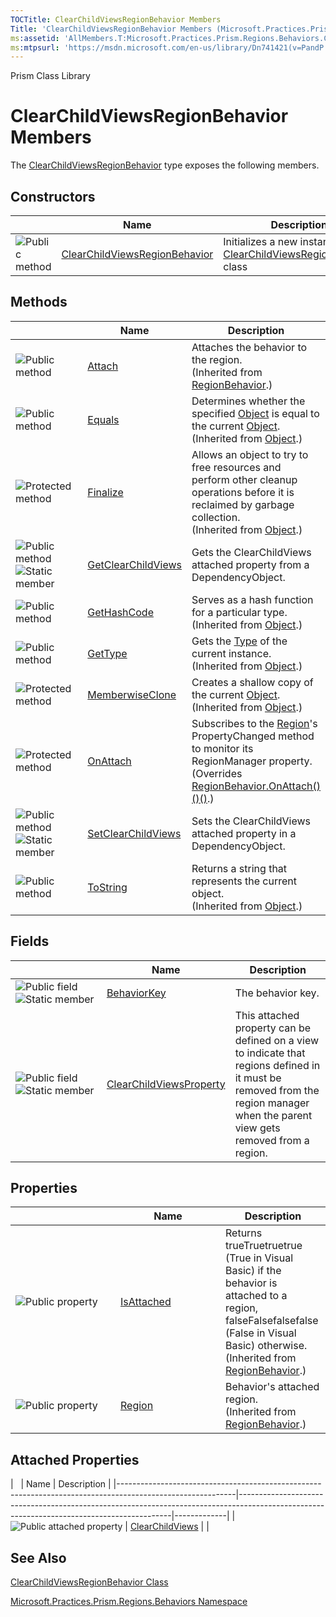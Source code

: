 ```yaml
---
TOCTitle: ClearChildViewsRegionBehavior Members
Title: 'ClearChildViewsRegionBehavior Members (Microsoft.Practices.Prism.Regions.Behaviors)'
ms:assetid: 'AllMembers.T:Microsoft.Practices.Prism.Regions.Behaviors.ClearChildViewsRegionBehavior'
ms:mtpsurl: 'https://msdn.microsoft.com/en-us/library/Dn741421(v=PandP.50)'
---
```


Prism Class Library

ClearChildViewsRegionBehavior Members
=====================================

The [ClearChildViewsRegionBehavior](https://msdn.microsoft.com/t:microsoft.practices.prism.regions.behaviors.clearchildviewsregionbehavior) type exposes the following members.

Constructors
------------

<span id="constructorTableToggle"></span>
<table>
<colgroup>
<col width="33%" />
<col width="33%" />
<col width="33%" />
</colgroup>
<thead>
<tr class="header">
<th> </th>
<th>Name</th>
<th>Description</th>
</tr>
</thead>
<tbody>
<tr class="odd">
<td><img src="https://msdn.microsoft.com/en-us/Dn741421.pubmethod(en-us,PandP.50).gif" title="Public method" /></td>
<td><a href="https://msdn.microsoft.com/m:microsoft.practices.prism.regions.behaviors.clearchildviewsregionbehavior.">ClearChildViewsRegionBehavior</a></td>
<td><div class="summary">
Initializes a new instance of the <a href="https://msdn.microsoft.com/t:microsoft.practices.prism.regions.behaviors.clearchildviewsregionbehavior">ClearChildViewsRegionBehavior</a> class
</div></td>
</tr>
</tbody>
</table>

Methods
-------

<span id="methodTableToggle"></span>
<table>
<colgroup>
<col width="33%" />
<col width="33%" />
<col width="33%" />
</colgroup>
<thead>
<tr class="header">
<th> </th>
<th>Name</th>
<th>Description</th>
</tr>
</thead>
<tbody>
<tr class="odd">
<td><img src="https://msdn.microsoft.com/en-us/Dn741421.pubmethod(en-us,PandP.50).gif" title="Public method" /></td>
<td><a href="https://msdn.microsoft.com/m:microsoft.practices.prism.regions.regionbehavior.attach">Attach</a></td>
<td><div class="summary">
Attaches the behavior to the region.
</div>
(Inherited from <a href="https://msdn.microsoft.com/t:microsoft.practices.prism.regions.regionbehavior">RegionBehavior</a>.)</td>
</tr>
<tr class="even">
<td><img src="https://msdn.microsoft.com/en-us/Dn741421.pubmethod(en-us,PandP.50).gif" title="Public method" /></td>
<td><a href="http://msdn.microsoft.com/en-us/library/bsc2ak47">Equals</a></td>
<td><div class="summary">
Determines whether the specified <a href="http://msdn.microsoft.com/en-us/library/e5kfa45b">Object</a> is equal to the current <a href="http://msdn.microsoft.com/en-us/library/e5kfa45b">Object</a>.
</div>
(Inherited from <a href="http://msdn.microsoft.com/en-us/library/e5kfa45b">Object</a>.)</td>
</tr>
<tr class="odd">
<td><img src="https://msdn.microsoft.com/en-us/Dn741421.protmethod(en-us,PandP.50).gif" title="Protected method" /></td>
<td><a href="http://msdn.microsoft.com/en-us/library/4k87zsw7">Finalize</a></td>
<td><div class="summary">
Allows an object to try to free resources and perform other cleanup operations before it is reclaimed by garbage collection.
</div>
(Inherited from <a href="http://msdn.microsoft.com/en-us/library/e5kfa45b">Object</a>.)</td>
</tr>
<tr class="even">
<td><img src="https://msdn.microsoft.com/en-us/Dn741421.pubmethod(en-us,PandP.50).gif" title="Public method" /><img src="https://msdn.microsoft.com/en-us/Dn741421.static(en-us,PandP.50).gif" title="Static member" /></td>
<td><a href="https://msdn.microsoft.com/m:microsoft.practices.prism.regions.behaviors.clearchildviewsregionbehavior.getclearchildviews(system.windows.dependencyobject)">GetClearChildViews</a></td>
<td><div class="summary">
Gets the ClearChildViews attached property from a DependencyObject.
</div></td>
</tr>
<tr class="odd">
<td><img src="https://msdn.microsoft.com/en-us/Dn741421.pubmethod(en-us,PandP.50).gif" title="Public method" /></td>
<td><a href="http://msdn.microsoft.com/en-us/library/zdee4b3y">GetHashCode</a></td>
<td><div class="summary">
Serves as a hash function for a particular type.
</div>
(Inherited from <a href="http://msdn.microsoft.com/en-us/library/e5kfa45b">Object</a>.)</td>
</tr>
<tr class="even">
<td><img src="https://msdn.microsoft.com/en-us/Dn741421.pubmethod(en-us,PandP.50).gif" title="Public method" /></td>
<td><a href="http://msdn.microsoft.com/en-us/library/dfwy45w9">GetType</a></td>
<td><div class="summary">
Gets the <a href="http://msdn.microsoft.com/en-us/library/42892f65">Type</a> of the current instance.
</div>
(Inherited from <a href="http://msdn.microsoft.com/en-us/library/e5kfa45b">Object</a>.)</td>
</tr>
<tr class="odd">
<td><img src="https://msdn.microsoft.com/en-us/Dn741421.protmethod(en-us,PandP.50).gif" title="Protected method" /></td>
<td><a href="http://msdn.microsoft.com/en-us/library/57ctke0a">MemberwiseClone</a></td>
<td><div class="summary">
Creates a shallow copy of the current <a href="http://msdn.microsoft.com/en-us/library/e5kfa45b">Object</a>.
</div>
(Inherited from <a href="http://msdn.microsoft.com/en-us/library/e5kfa45b">Object</a>.)</td>
</tr>
<tr class="even">
<td><img src="https://msdn.microsoft.com/en-us/Dn741421.protmethod(en-us,PandP.50).gif" title="Protected method" /></td>
<td><a href="https://msdn.microsoft.com/m:microsoft.practices.prism.regions.behaviors.clearchildviewsregionbehavior.onattach">OnAttach</a></td>
<td><div class="summary">
Subscribes to the <a href="https://msdn.microsoft.com/t:microsoft.practices.prism.regions.region">Region</a>'s PropertyChanged method to monitor its RegionManager property.
</div>
(Overrides <a href="https://msdn.microsoft.com/m:microsoft.practices.prism.regions.regionbehavior.onattach">RegionBehavior.OnAttach()()()</a>.)</td>
</tr>
<tr class="odd">
<td><img src="https://msdn.microsoft.com/en-us/Dn741421.pubmethod(en-us,PandP.50).gif" title="Public method" /><img src="https://msdn.microsoft.com/en-us/Dn741421.static(en-us,PandP.50).gif" title="Static member" /></td>
<td><a href="https://msdn.microsoft.com/m:microsoft.practices.prism.regions.behaviors.clearchildviewsregionbehavior.setclearchildviews(system.windows.dependencyobject%2csystem.boolean)">SetClearChildViews</a></td>
<td><div class="summary">
Sets the ClearChildViews attached property in a DependencyObject.
</div></td>
</tr>
<tr class="even">
<td><img src="https://msdn.microsoft.com/en-us/Dn741421.pubmethod(en-us,PandP.50).gif" title="Public method" /></td>
<td><a href="http://msdn.microsoft.com/en-us/library/7bxwbwt2">ToString</a></td>
<td><div class="summary">
Returns a string that represents the current object.
</div>
(Inherited from <a href="http://msdn.microsoft.com/en-us/library/e5kfa45b">Object</a>.)</td>
</tr>
</tbody>
</table>

Fields
------

<span id="fieldTableToggle"></span>
<table>
<colgroup>
<col width="33%" />
<col width="33%" />
<col width="33%" />
</colgroup>
<thead>
<tr class="header">
<th> </th>
<th>Name</th>
<th>Description</th>
</tr>
</thead>
<tbody>
<tr class="odd">
<td><img src="https://msdn.microsoft.com/en-us/Dn741421.pubfield(en-us,PandP.50).gif" title="Public field" /><img src="https://msdn.microsoft.com/en-us/Dn741421.static(en-us,PandP.50).gif" title="Static member" /></td>
<td><a href="https://msdn.microsoft.com/f:microsoft.practices.prism.regions.behaviors.clearchildviewsregionbehavior.behaviorkey">BehaviorKey</a></td>
<td><div class="summary">
The behavior key.
</div></td>
</tr>
<tr class="even">
<td><img src="https://msdn.microsoft.com/en-us/Dn741421.pubfield(en-us,PandP.50).gif" title="Public field" /><img src="https://msdn.microsoft.com/en-us/Dn741421.static(en-us,PandP.50).gif" title="Static member" /></td>
<td><a href="https://msdn.microsoft.com/f:microsoft.practices.prism.regions.behaviors.clearchildviewsregionbehavior.clearchildviewsproperty">ClearChildViewsProperty</a></td>
<td><div class="summary">
This attached property can be defined on a view to indicate that regions defined in it must be removed from the region manager when the parent view gets removed from a region.
</div></td>
</tr>
</tbody>
</table>

Properties
----------

<span id="propertyTableToggle"></span>
<table>
<colgroup>
<col width="33%" />
<col width="33%" />
<col width="33%" />
</colgroup>
<thead>
<tr class="header">
<th> </th>
<th>Name</th>
<th>Description</th>
</tr>
</thead>
<tbody>
<tr class="odd">
<td><img src="https://msdn.microsoft.com/en-us/Dn741421.pubproperty(en-us,PandP.50).gif" title="Public property" /></td>
<td><a href="https://msdn.microsoft.com/p:microsoft.practices.prism.regions.regionbehavior.isattached">IsAttached</a></td>
<td><div class="summary">
Returns trueTruetruetrue (True in Visual Basic) if the behavior is attached to a region, falseFalsefalsefalse (False in Visual Basic) otherwise.
</div>
(Inherited from <a href="https://msdn.microsoft.com/t:microsoft.practices.prism.regions.regionbehavior">RegionBehavior</a>.)</td>
</tr>
<tr class="even">
<td><img src="https://msdn.microsoft.com/en-us/Dn741421.pubproperty(en-us,PandP.50).gif" title="Public property" /></td>
<td><a href="https://msdn.microsoft.com/p:microsoft.practices.prism.regions.regionbehavior.region">Region</a></td>
<td><div class="summary">
Behavior's attached region.
</div>
(Inherited from <a href="https://msdn.microsoft.com/t:microsoft.practices.prism.regions.regionbehavior">RegionBehavior</a>.)</td>
</tr>
</tbody>
</table>

Attached Properties
-------------------

<span id="attachedPropertyTableToggle"></span>
|                                                                                                           | Name                                                                                                                                      | Description |
|-----------------------------------------------------------------------------------------------------------|-------------------------------------------------------------------------------------------------------------------------------------------|-------------|
| ![](https://msdn.microsoft.com/en-us/Dn741421.pubproperty(en-us,PandP.50).gif "Public attached property") | [ClearChildViews](https://msdn.microsoft.com/p:microsoft.practices.prism.regions.behaviors.clearchildviewsregionbehavior.clearchildviews) |             |

See Also
--------


[ClearChildViewsRegionBehavior Class](https://msdn.microsoft.com/t:microsoft.practices.prism.regions.behaviors.clearchildviewsregionbehavior)

[Microsoft.Practices.Prism.Regions.Behaviors Namespace](https://msdn.microsoft.com/n:microsoft.practices.prism.regions.behaviors)
